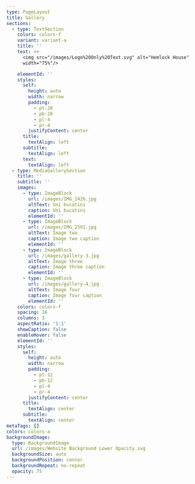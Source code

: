 ```yaml
---
type: PageLayout
title: Gallery
sections:
  - type: TextSection
    colors: colors-f
    variant: variant-a
    title: ''
    text: >+
      <img src="/images/Logo%20Only%20Text.svg" alt="Hemlock House"
      width="75%"/>

    elementId: ''
    styles:
      self:
        height: auto
        width: narrow
        padding:
          - pt-28
          - pb-28
          - pl-4
          - pr-4
        justifyContent: center
      title:
        textAlign: left
      subtitle:
        textAlign: left
      text:
        textAlign: left
  - type: MediaGallerySection
    title: ''
    subtitle: ''
    images:
      - type: ImageBlock
        url: /images/IMG_2426.jpg
        altText: Uni bucatini
        caption: Uni bucatini
        elementId: ''
      - type: ImageBlock
        url: /images/IMG_2591.jpg
        altText: Image two
        caption: Image two caption
        elementId: ''
      - type: ImageBlock
        url: /images/gallery-3.jpg
        altText: Image three
        caption: Image three caption
        elementId: ''
      - type: ImageBlock
        url: /images/gallery-4.jpg
        altText: Image four
        caption: Image four caption
        elementId: ''
    colors: colors-f
    spacing: 16
    columns: 3
    aspectRatio: '1:1'
    showCaption: false
    enableHover: false
    elementId: ''
    styles:
      self:
        height: auto
        width: narrow
        padding:
          - pt-12
          - pb-12
          - pl-4
          - pr-4
        justifyContent: center
      title:
        textAlign: center
      subtitle:
        textAlign: center
metaTags: []
colors: colors-a
backgroundImage:
  type: BackgroundImage
  url: /images/Website Background Lower Opacity.svg
  backgroundSize: auto
  backgroundPosition: center
  backgroundRepeat: no-repeat
  opacity: 75
---
```

